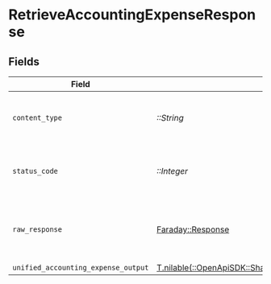 # RetrieveAccountingExpenseResponse


## Fields

| Field                                                                                                                    | Type                                                                                                                     | Required                                                                                                                 | Description                                                                                                              |
| ------------------------------------------------------------------------------------------------------------------------ | ------------------------------------------------------------------------------------------------------------------------ | ------------------------------------------------------------------------------------------------------------------------ | ------------------------------------------------------------------------------------------------------------------------ |
| `content_type`                                                                                                           | *::String*                                                                                                               | :heavy_check_mark:                                                                                                       | HTTP response content type for this operation                                                                            |
| `status_code`                                                                                                            | *::Integer*                                                                                                              | :heavy_check_mark:                                                                                                       | HTTP response status code for this operation                                                                             |
| `raw_response`                                                                                                           | [Faraday::Response](https://www.rubydoc.info/gems/faraday/Faraday/Response)                                              | :heavy_check_mark:                                                                                                       | Raw HTTP response; suitable for custom response parsing                                                                  |
| `unified_accounting_expense_output`                                                                                      | [T.nilable(::OpenApiSDK::Shared::UnifiedAccountingExpenseOutput)](../../models/shared/unifiedaccountingexpenseoutput.md) | :heavy_minus_sign:                                                                                                       | N/A                                                                                                                      |